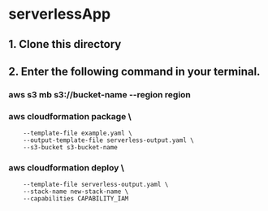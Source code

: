 # serverlessApp


## 1. Clone this directory
## 2. Enter the following command in your terminal.
 ### aws s3 mb s3://bucket-name --region region
 ### aws cloudformation package \
        --template-file example.yaml \
        --output-template-file serverless-output.yaml \
        --s3-bucket s3-bucket-name
 ### aws cloudformation deploy \
        --template-file serverless-output.yaml \
        --stack-name new-stack-name \
        --capabilities CAPABILITY_IAM
